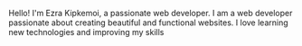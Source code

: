 Hello! I'm Ezra Kipkemoi, a passionate web developer. 
I am a web developer passionate about creating beautiful and functional websites. I love learning new technologies and improving my skills
